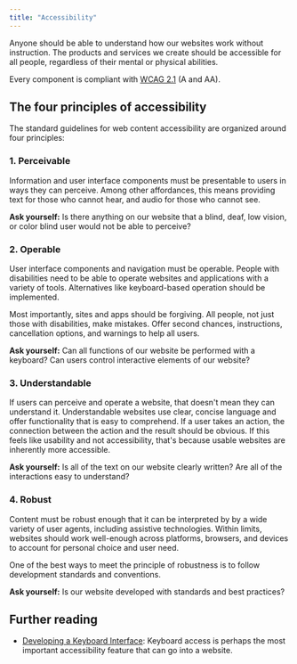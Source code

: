 ```yaml
---
title: "Accessibility"
---
```


Anyone should be able to understand how our websites work without instruction. The products and services we create should be accessible for all people, regardless of their mental or physical abilities.

Every component is compliant with [WCAG 2.1](https://www.w3.org/TR/WCAG21/) (A and AA).

## The four principles of accessibility

The standard guidelines for web content accessibility are organized around four principles:

### 1. Perceivable

Information and user interface components must be presentable to users in ways they can perceive. Among other affordances, this means providing text for those who cannot hear, and audio for those who cannot see.

**Ask yourself:** Is there anything on our website that a blind, deaf, low vision, or color blind user would not be able to perceive?

### 2. Operable

User interface components and navigation must be operable. People with disabilities need to be able to operate websites and applications with a variety of tools. Alternatives like keyboard-based operation should be implemented.

Most importantly, sites and apps should be forgiving. All people, not just those with disabilities, make mistakes. Offer second chances, instructions, cancellation options, and warnings to help all users.

**Ask yourself:** Can all functions of our website be performed with a keyboard? Can users control interactive elements of our website?

### 3. Understandable

If users can perceive and operate a website, that doesn't mean they can understand it. Understandable websites use clear, concise language and offer functionality that is easy to comprehend. If a user takes an action, the connection between the action and the result should be obvious. If this feels like usability and not accessibility, that's because usable websites are inherently more accessible.

**Ask yourself:** Is all of the text on our website clearly written? Are all of the interactions easy to understand?

### 4. Robust

Content must be robust enough that it can be interpreted by by a wide variety of user agents, including assistive technologies. Within limits, websites should work well-enough across platforms, browsers, and devices to account for personal choice and user need.

One of the best ways to meet the principle of robustness is to follow development standards and conventions.

**Ask yourself:** Is our website developed with standards and best practices?

## Further reading

- [Developing a Keyboard Interface](https://www.w3.org/TR/wai-aria-practices/#kbd_generalnav): Keyboard access is perhaps the most important accessibility feature that can go into a website.